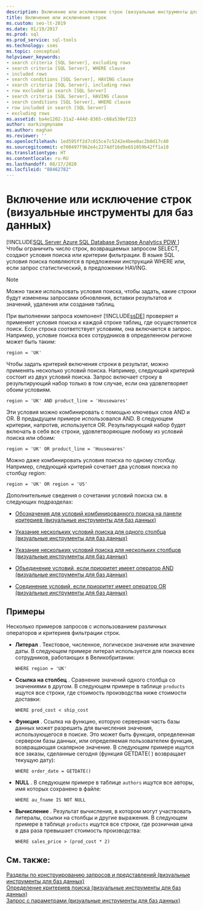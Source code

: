 ```yaml
---
description: Включение или исключение строк (визуальные инструменты для баз данных)
title: Включение или исключение строк
ms.custom: seo-lt-2019
ms.date: 01/19/2017
ms.prod: sql
ms.prod_service: sql-tools
ms.technology: ssms
ms.topic: conceptual
helpviewer_keywords:
- search criteria [SQL Server], excluding rows
- search criteria [SQL Server], WHERE clause
- included rows
- search conditions [SQL Server], HAVING clause
- search criteria [SQL Server], including rows
- row excluded in search [SQL Server]
- search criteria [SQL Server], HAVING clause
- search conditions [SQL Server], WHERE clause
- row included in search [SQL Server]
- excluding rows
ms.assetid: ba4e1202-31a2-444d-8365-c68a530ef223
author: markingmyname
ms.author: maghan
ms.reviewer: ''
ms.openlocfilehash: 1ed595ff2d7c015ce7c5242e4bee0ac2b0d17c40
ms.sourcegitcommit: e700497f962e4c2274df16d9e651059b42ff1a10
ms.translationtype: HT
ms.contentlocale: ru-RU
ms.lasthandoff: 08/17/2020
ms.locfileid: "88462782"
---
```

# <a name="include-or-exclude-rows-visual-database-tools"></a>Включение или исключение строк (визуальные инструменты для баз данных)
[!INCLUDE[SQL Server Azure SQL Database Synapse Analytics PDW ](../../includes/applies-to-version/sql-asdb-asdbmi-asa-pdw.md)]
Чтобы ограничить число строк, возвращаемых запросом SELECT, создают условия поиска или критерии фильтрации. В языке SQL условия поиска появляются в предложении инструкций WHERE или, если запрос статистический, в предложении HAVING.  
  
> [!NOTE]  
> Можно также использовать условия поиска, чтобы задать, какие строки будут изменены запросами обновления, вставки результатов и значений, удаления или создания таблиц.  
  
При выполнении запроса компонент [!INCLUDE[ssDE](../../includes/ssde_md.md)] проверяет и применяет условия поиска к каждой строке таблиц, где осуществляется поиск. Если строка соответствует условиям, она включается в запрос. Например, условие поиска всех сотрудников в определенном регионе может быть таким:  
  
```  
region = 'UK'  
```  
  
Чтобы задать критерий включения строки в результат, можно применять несколько условий поиска. Например, следующий критерий состоит из двух условий поиска. Запрос включает строку в результирующий набор только в том случае, если она удовлетворяет обоим условиям.  
  
```  
region = 'UK' AND product_line = 'Housewares'  
```  
  
Эти условия можно комбинировать с помощью ключевых слов AND и OR. В предыдущем примере использовался AND. В следующем критерии, напротив, используется OR. Результирующий набор будет включать в себя все строки, удовлетворяющие любому из условий поиска или обоим:  
  
```  
region = 'UK' OR product_line = 'Housewares'  
```  
  
Можно даже комбинировать условия поиска по одному столбцу. Например, следующий критерий сочетает два условия поиска по столбцу region:  
  
```  
region = 'UK' OR region = 'US'  
```  
  
Дополнительные сведения о сочетании условий поиска см. в следующих подразделах:  
  
-   [Обозначения для условий комбинированного поиска на панели критериев (визуальные инструменты для баз данных)](../../ssms/visual-db-tools/conventions-combine-search-conditions-in-criteria-pane-visual-db-tools.md)  
  
-   [Указание нескольких условий поиска для одного столбца (визуальные инструменты для баз данных)](../../ssms/visual-db-tools/specify-multiple-search-conditions-for-one-column-visual-database-tools.md)  
  
-   [Указание нескольких условий поиска для нескольких столбцов (визуальные инструменты для баз данных)](../../ssms/visual-db-tools/specify-multiple-search-conditions-for-multiple-columns-visual-database-tools.md)  
  
-   [Объединение условий, если приоритет имеет оператор AND (визуальные инструменты для баз данных)](../../ssms/visual-db-tools/combine-conditions-when-and-has-precedence-visual-database-tools.md)  
  
-   [Соединение условий, если приоритет имеет оператор OR (визуальные инструменты для баз данных)](../../ssms/visual-db-tools/combine-conditions-when-or-has-precedence-visual-database-tools.md)  
  
## <a name="examples"></a>Примеры  
Несколько примеров запросов с использованием различных операторов и критериев фильтрации строк.  
  
-   **Литерал** . Текстовое, численное, логическое значение или значение даты. В следующем примере литерал используется для поиска всех сотрудников, работающих в Великобритании:  
  
    ```  
    WHERE region = 'UK'  
    ```  
  
-   **Ссылка на столбец** . Сравнение значений одного столбца со значениями в другом. В следующем примере в таблице `products` ищутся все строки, где стоимость производства ниже стоимости доставки:  
  
    ```  
    WHERE prod_cost < ship_cost  
    ```  
  
-   **Функция** . Ссылка на функцию, которую серверная часть базы данных может разрешить для вычисления значения, использующегося в поиске. Это может быть функция, определенная сервером базы данных, или определяемая пользователем функция, возвращающая скалярное значение. В следующем примере ищутся все заказы, сделанные сегодня (функция GETDATE( ) возвращает текущую дату):  
  
    ```  
    WHERE order_date = GETDATE()  
    ```  
  
-   **NULL** . В следующем примере в таблице `authors` ищутся все авторы, имя которых сохранено в файле:  
  
    ```  
    WHERE au_fname IS NOT NULL  
    ```  
  
-   **Вычисление** . Результат вычисления, в котором могут участвовать литералы, ссылки на столбцы и другие выражения. В следующем примере в таблице `products` ищутся все строки, где розничная цена в два раза превышает стоимость производства:  
  
    ```  
    WHERE sales_price > (prod_cost * 2)  
    ```  
  
## <a name="see-also"></a>См. также:  
[Разделы по конструированию запросов и представлений (визуальные инструменты для баз данных)](../../ssms/visual-db-tools/design-queries-and-views-how-to-topics-visual-database-tools.md)  
[Определение критериев поиска (визуальные инструменты для баз данных)](../../ssms/visual-db-tools/specify-search-criteria-visual-database-tools.md)  
[Запрос с параметрами (визуальные инструменты для баз данных)](../../ssms/visual-db-tools/query-with-parameters-visual-database-tools.md)  
  
